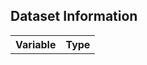 ## Dataset Information

<table>
  <tr>
    <th>
      Variable
    </th>
    <th>
      Type
    </th>
  </tr>
</table>
